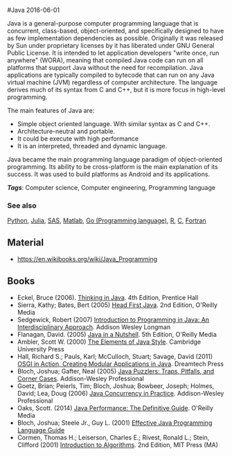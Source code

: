 
#Java
2016-06-01

Java is a general-purpose computer programming language that is concurrent, class-based, object-oriented, and specifically designed to have as few implementation dependencies as possible. Originally it was released by Sun under proprietary licenses by it has liberated under GNU General Public License. It is intended to let application developers "write once, run anywhere" (WORA), meaning that compiled Java code can run on all platforms that support Java without the need for recompilation. Java applications are typically compiled to bytecode that can run on any Java virtual machine (JVM) regardless of computer architecture. The language derives much of its syntax from C and C++, but it is more focus in high-level programming. 

The main features of Java are:
* Simple object oriented language. With similar syntax as C and C++.
* Architecture-neutral and portable.
* It could be execute with high performance 
* It is an interpreted, threaded and dynamic language.

Java became the main programming language paradigm of object-oriented programming. Its ability to be cross-platform is the main explanation of its success. It was used to build platforms as Android and its applications.

***Tags***: Computer science, Computer engineering, Programming language

### See also
[Python](/python), [Julia](/julia), [SAS](/sas), [Matlab](/matlab), [Go (Programming language)](/go_(programming_language)), [R](/r), [C](/c), [Fortran](/fortran)
## Material
* https://en.wikibooks.org/wiki/Java_Programming

## Books
* Eckel, Bruce (2006). [Thinking in Java](https://www.goodreads.com/book/show/71672.Thinking_in_Java). 4th Edition, Prentice Hall
* Sierra, Kathy; Bates, Bert (2005) [Head First Java](https://www.goodreads.com/book/show/231262.Head_First_Java). 2nd Edition, O'Reilly Media
* Sedgewick, Robert (2007) [Introduction to Programming in Java: An Interdisciplinary Approach](https://www.goodreads.com/book/show/736647.Introduction_to_Programming_in_Java). Addison Wesley Longman
* Flanagan, David. (2005) [Java in a Nutshell](https://www.goodreads.com/book/show/231264.Java_in_a_Nutshell). 5th Edition, O'Reilly Media
* Ambler, Scott W. (2000) [The Elements of Java Style](https://www.goodreads.com/book/show/231292.The_Elements_of_Java_Style). Cambridge University Press
* Hall, Richard S.; Pauls, Karl; McCulloch, Stuart; Savage, David (2011) [OSGI in Action, Creating Modular Applications in Java](https://www.goodreads.com/book/show/26013851-osgi-in-action-creating-modular-applications-in-java). Dreamtech Press
* Bloch, Joshua; Gafter, Neal (2005) [Java Puzzlers: Traps, Pitfalls, and Corner Cases](https://www.goodreads.com/book/show/127931.Java_Puzzlers). Addison-Wesley Professional
* Goetz, Brian; Peierls, Tim; Bloch, Joshua; Bowbeer, Joseph; Holmes, David; Lea, Doug  (2006) [Java Concurrency in Practice](https://www.goodreads.com/book/show/127932.Java_Concurrency_in_Practice). Addison-Wesley Professional
* Oaks, Scott. (2014) [Java Performance: The Definitive Guide](https://www.goodreads.com/book/show/18774645-java-performance). O'Reilly Media
* Bloch, Joshua; Steele Jr., Guy L. (2001) [Effective Java Programming Language Guide](https://www.goodreads.com/book/show/105099.Effective_Java_Programming_Language_Guide)
* Cormen, Thomas H.; Leiserson, Charles E.; Rivest, Ronald L.; Stein, Clifford (2001) [Introduction to Algorithms](https://www.goodreads.com/book/show/108986.Introduction_to_Algorithms). 2nd Edition, MIT Press (MA)



